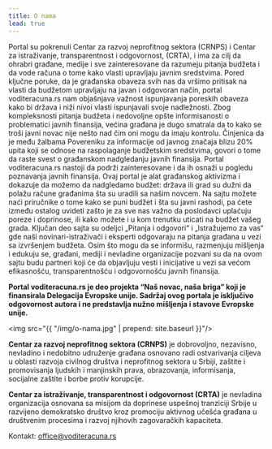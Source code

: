 ```yaml
---
title: O nama
lead: true
---
```

<a href="{{ site.baseurl}}/img/projects/fiskalni-monitor-main-logo-horizontal.png"></a>



Portal su pokrenuli Centar za razvoj neprofitnog sektora (CRNPS) i Centar za istraživanje, transparentnost i odgovornost, (CRTA), i ima za cilj da ohrabri građane, medije i sve zainteresovane da razumeju pitanja budžeta i da vode računa o tome kako vlasti upravljaju javnim sredstvima. Pored ključne poruke, da je građanska obaveza svih nas da vršimo pritisak na vlasti da budžetom upravljaju na javan i odgovoran način, portal voditeracuna.rs nam objašnjava važnost ispunjavanja poreskih obaveza kako bi država i niži nivoi vlasti ispunjavali svoje nadležnosti.
Zbog kompleksnosti pitanja budžeta i nedovoljne opšte informisanosti o problematici javnih finansija, većina građana je dugo smatrala da to kako se troši javni novac nije nešto nad čim oni mogu da imaju kontrolu. Činjenica da je među žalbama Povereniku za informacije od javnog značaja blizu 20% upita koji se odnose na raspolaganje budžetskim sredstvima, govori o tome da raste svest o građanskom nadgledanju javnih finansija. Portal voditeracuna.rs nastoji da podrži zainteresovane i da ih osnaži u pogledu poznavanja javnih finansija.
Ovaj portal je alat građanskog aktivizma i dokazuje da možemo da nadgledamo budžet: država ili grad su dužni da polažu račune građanima šta su uradili sa našim novcem. Na sajtu možete naći priručnike o tome kako se puni budžet i šta su javni rashodi, pa ćete između ostalog uvideti zašto je za sve nas važno da poslodavci uplaćuju poreze i doprinose, ili kako možete i u kom trenutku uticati na budžet vašeg grada. Ključan deo sajta su odeljci „Pitanja i odgovori“ i „Istražujemo za vas“ gde naši novinari-istraživači i eksperti odgovaraju na pitanja građana u vezi sa izvršenjem budžeta.
Osim što mogu da se informišu, razmenjuju mišljenja i edukuju se, građani, mediji i nevladine organizacije pozvani su da na ovom sajtu budu partneri koji će da objavljuju vesti i inicijative u vezi sa većom efikasnošću, transparentnošću i odgovornošću javnih finansija.

**Portal voditeracuna.rs je deo projekta “Naš novac, naša briga” koji je finansirala Delegacija Evropske unije. Sadržaj ovog portala je isključivo odgovornost autora i ne predstavlja nužno mišljenja i stavove Evropske unije.**

<img  src="{{ "/img/o-nama.jpg" | prepend: site.baseurl }}"/>

**Centar za razvoj neprofitnog sektora (CRNPS)** je dobrovoljno, nezavisno, nevladino i nedobitno udruženje građana osnovano radi ostvarivanja ciljeva u oblasti razvoja civilnog društva i neprofitnog sektora u Srbiji, zaštite i promovisanja ljudskih i manjinskih prava, obrazovanja, informisanja, socijalne zaštite i borbe protiv korupcije.

**Centar za istraživanje, transparentnost i odgovornost (CRTA)** je nevladina organizacija osnovana sa misijom da doprinese uspešnoj tranziciji Srbije u razvijeno demokratsko društvo kroz promociju aktivnog učešća građana u društvenim procesima i razvoj njihovih zagovaračkih kapaciteta.
 
Kontakt: office@voditeracuna.rs
<script type="text/javascript">
	$(document).ready(function(){
		$('#next_prev_buttons').css("display", "none");
	});
</script>
